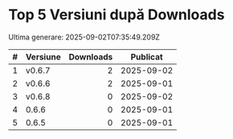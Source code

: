 # Top 5 Versiuni după Downloads

Ultima generare: 2025-09-02T07:35:49.209Z

| # | Versiune | Downloads | Publicat |
| - | - | -: | - |
| 1 | v0.6.7 | 2 | 2025-09-02 |
| 2 | v0.6.6 | 2 | 2025-09-01 |
| 3 | v0.6.8 | 0 | 2025-09-02 |
| 4 | 0.6.6 | 0 | 2025-09-01 |
| 5 | 0.6.5 | 0 | 2025-09-01 |
